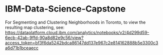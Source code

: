 # IBM-Data-Science-Capstone

For Segmenting and Clustering Neighborhoods in Toronto, to view the resulting map clustering, see: https://dataplatform.cloud.ibm.com/analytics/notebooks/v2/4d299d59-6ecb-42ab-9ffd-90a8d82e9c56/view?access_token=bf3f6da5242bdca86147dd137e967c2e814162888b5e3300c3a6d71b1bceaecc
